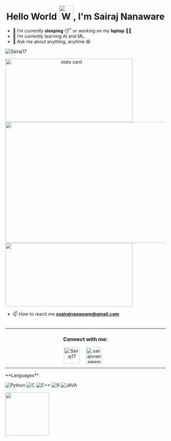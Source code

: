 <h1 align="center"> Hello World <img src="https://raw.githubusercontent.com/nixin72/nixin72/master/wave.gif" 
         alt="Waving hand animated gif"
         height="45"
         width="45" />, I'm Sairaj Nanaware</h1>
<div>

- 🔭 I’m *currently* **sleeping** 😴 or *working* on my **laptop** 👨‍💻
- 🌱 I’m currently learning AI and ML.
- 💬 Ask me about anything, anytime 😄
         
</div>
<p align="left"> <img src="https://komarev.com/ghpvc/?username=Sairaj17&label=Profile%20views&color=0e75b6&style=flat" alt="Sairaj17" /> </p>
<p>
<a align= "center" href="https://github.com/Sairaj17">
<img alt= "stats card" height="200px" width="400" src="https://github-readme-streak-stats.herokuapp.com/?user=Sairaj17&theme=radical">
<img align="right" height="380" width="510" src="https://camo.githubusercontent.com/9afefcbff89a66b497e623146404d0e0d51fd46d9cd4039f8580a339a2ad9cbc/68747470733a2f2f6d69726f2e6d656469756d2e636f6d2f6d61782f323830302f312a4255376630324c655165454c7a747178613865436d772e676966" /> </a>
</p>
<img height="200px" width="400" src="https://github-readme-stats.vercel.app/api?username=Sairaj17&count_private=true&theme=radical&show_icons=true" />

<!-- <p align="left"> <a href="https://twitter.com/sairajvnanaware" target="blank"><img src="https://img.shields.io/twitter/follow/sairajvnanaware?logo=twitter&style=for-the-badge" alt="@sairajvnanaware" /></a> </p> -->

- 📫 How to reach me **ssairajnanaware@gmail.com**
<br><br>
<hr>

<h3 align="center">Connect with me:</h3>
<p align="center">
<a href="https://www.linkedin.com/in/sairaj-nanaware-081a9614a/" target="blank"><img align="center" src="https://img.icons8.com/cute-clipart/64/000000/linkedin.png" alt="Sairaj17" height="50" width="50" /></a>&nbsp;&nbsp;&nbsp;&nbsp;
<a href="https://twitter.com/@sairajvnanaware" target="blank"><img align="center" src="https://img.icons8.com/cute-clipart/64/000000/twitter.png" alt="sairajvnanaware" height="50" width="50" /></a> &nbsp;&nbsp;&nbsp;
</p>
<hr>
**Languages**

![Python](https://img.shields.io/badge/-Python-black?style=for-the-badge&logo=Python)
![C](https://img.shields.io/badge/-C-00599C?style=for-the-badge&logo=c)
![C++](https://img.shields.io/badge/-C++-black?style=for-the-badge&logo=C++)
![R](https://img.shields.io/badge/-R-00599C?style=for-the-badge&logo=R)
![JAVA](https://img.shields.io/badge/-java-00599C?style=for-the-badge&logo=java)

<img height="137px" src="https://github-readme-stats.vercel.app/api/top-langs/?username=Sairaj17&hide=html&hide_title=true&hide_border=true&layout=compact&langs_count=8&text_color=000&icon_color=fff&bg_color=0,52fa5a,4dfcff,c64dff&theme=graywhite" />
